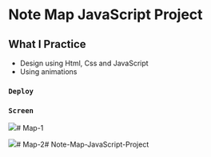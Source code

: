 # Note Map JavaScript Project

## What I Practice
- Design using Html, Css and JavaScript
- Using animations

### `Deploy`



### `Screen`

![](Map1.gif)# Map-1

![](Map2.gif)# Map-2# Note-Map-JavaScript-Project
